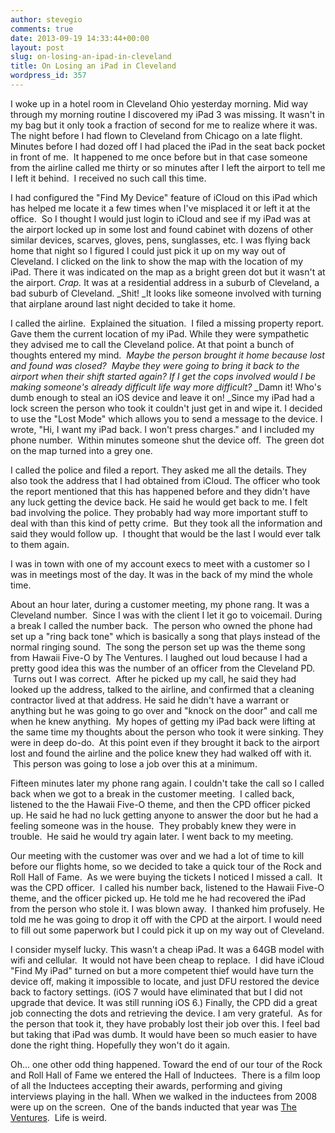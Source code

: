 ```yaml
---
author: stevegio
comments: true
date: 2013-09-19 14:33:44+00:00
layout: post
slug: on-losing-an-ipad-in-cleveland
title: On Losing an iPad in Cleveland
wordpress_id: 357
---
```


I woke up in a hotel room in Cleveland Ohio yesterday morning. Mid way through my morning routine I discovered my iPad 3 was missing. It wasn't in my bag but it only took a fraction of second for me to realize where it was. The night before I had flown to Cleveland from Chicago on a late flight. Minutes before I had dozed off I had placed the iPad in the seat back pocket in front of me.  It happened to me once before but in that case someone from the airline called me thirty or so minutes after I left the airport to tell me I left it behind.  I received no such call this time.

I had configured the "Find My Device" feature of iCloud on this iPad which has helped me locate it a few times when I've misplaced it or left it at the office.  So I thought I would just login to iCloud and see if my iPad was at the airport locked up in some lost and found cabinet with dozens of other similar devices, scarves, gloves, pens, sunglasses, etc. I was flying back home that night so I figured I could just pick it up on my way out of Cleveland. I clicked on the link to show the map with the location of my iPad. There it was indicated on the map as a bright green dot but it wasn't at the airport. _Crap._ It was at a residential address in a suburb of Cleveland, a bad suburb of Cleveland. _Shit! _It looks like someone involved with turning that airplane around last night decided to take it home.

I called the airline.  Explained the situation.  I filed a missing property report. Gave them the current location of my iPad. While they were sympathetic they advised me to call the Cleveland police. At that point a bunch of thoughts entered my mind.  _Maybe the person brought it home because lost and found was closed?  Maybe they were going to bring it back to the airport when their shift started again? If I get the cops involved would I be making someone's already difficult life way more difficult?_ _Damn it! Who's dumb enough to steal an iOS device and leave it on! _Since my iPad had a lock screen the person who took it couldn't just get in and wipe it. I decided to use the "Lost Mode" which allows you to send a message to the device. I wrote, "Hi, I want my iPad back. I won't press charges." and I included my phone number.  Within minutes someone shut the device off.  The green dot on the map turned into a grey one.

I called the police and filed a report. They asked me all the details. They also took the address that I had obtained from iCloud. The officer who took the report mentioned that this has happened before and they didn't have any luck getting the device back. He said he would get back to me. I felt bad involving the police. They probably had way more important stuff to deal with than this kind of petty crime.  But they took all the information and said they would follow up.  I thought that would be the last I would ever talk to them again.

I was in town with one of my account execs to meet with a customer so I was in meetings most of the day. It was in the back of my mind the whole time.

About an hour later, during a customer meeting, my phone rang. It was a Cleveland number.  Since I was with the client I let it go to voicemail. During a break I called the number back.  The person who owned the phone had set up a "ring back tone" which is basically a song that plays instead of the normal ringing sound.  The song the person set up was the theme song from Hawaii Five-O by The Ventures. I laughed out loud because I had a pretty good idea this was the number of an officer from the Cleveland PD.  Turns out I was correct.  After he picked up my call, he said they had looked up the address, talked to the airline, and confirmed that a cleaning contractor lived at that address. He said he didn't have a warrant or anything but he was going to go over and "knock on the door" and call me when he knew anything.  My hopes of getting my iPad back were lifting at the same time my thoughts about the person who took it were sinking. They were in deep do-do.  At this point even if they brought it back to the airport lost and found the airline and the police knew they had walked off with it.  This person was going to lose a job over this at a minimum.

Fifteen minutes later my phone rang again. I couldn't take the call so I called back when we got to a break in the customer meeting.  I called back, listened to the the Hawaii Five-O theme, and then the CPD officer picked up. He said he had no luck getting anyone to answer the door but he had a feeling someone was in the house.  They probably knew they were in trouble.  He said he would try again later. I went back to my meeting.

Our meeting with the customer was over and we had a lot of time to kill before our flights home, so we decided to take a quick tour of the Rock and Roll Hall of Fame.  As we were buying the tickets I noticed I missed a call.  It was the CPD officer.  I called his number back, listened to the Hawaii Five-O theme, and the officer picked up. He told me he had recovered the iPad from the person who stole it. I was blown away.  I thanked him profusely. He told me he was going to drop it off with the CPD at the airport. I would need to fill out some paperwork but I could pick it up on my way out of Cleveland.

I consider myself lucky. This wasn't a cheap iPad. It was a 64GB model with wifi and cellular.  It would not have been cheap to replace.  I did have iCloud "Find My iPad" turned on but a more competent thief would have turn the device off, making it impossible to locate, and just DFU restored the device back to factory settings. (iOS 7 would have eliminated that but I did not upgrade that device. It was still running iOS 6.) Finally, the CPD did a great job connecting the dots and retrieving the device. I am very grateful.  As for the person that took it, they have probably lost their job over this. I feel bad but taking that iPad was dumb. It would have been so much easier to have done the right thing. Hopefully they won't do it again.

Oh... one other odd thing happened. Toward the end of our tour of the Rock and Roll Hall of Fame we entered the Hall of Inductees.  There is a film loop of all the Inductees accepting their awards, performing and giving interviews playing in the hall. When we walked in the inductees from 2008 were up on the screen.  One of the bands inducted that year was [The Ventures](http://rockhall.com/inductees/the-ventures/).  Life is weird.

 

 
